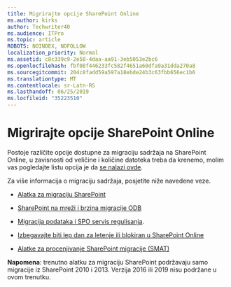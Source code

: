 ```yaml
---
title: Migrirajte opcije SharePoint Online
ms.author: kirks
author: Techwriter40
ms.audience: ITPro
ms.topic: article
ROBOTS: NOINDEX, NOFOLLOW
localization_priority: Normal
ms.assetid: c8c339c9-2e50-4daa-aa91-3eb5053e2bc6
ms.openlocfilehash: fbf08f446233fc582f4651a60dfa9a31dda270a8
ms.sourcegitcommit: 204c8fadd59a597a18ebde24b3c63fbb656ec1b6
ms.translationtype: MT
ms.contentlocale: sr-Latn-RS
ms.lasthandoff: 06/25/2019
ms.locfileid: "35223510"
---
```

# <a name="migrate-options-to-sharepoint-online"></a>Migrirajte opcije SharePoint Online

Postoje različite opcije dostupne za migraciju sadržaja na SharePoint Online, u zavisnosti od veličine i količine datoteka treba da krenemo, molim vas pogledajte listu opcija je da [se nalazi ovde](https://docs.microsoft.com/sharepointmigration/migrate-to-sharepoint-online).

Za više informacija o migraciju sadržaja, posjetite niže navedene veze.

- [Alatka za migraciju SharePoint](https://docs.microsoft.com/sharepointmigration/introducing-the-sharepoint-migration-tool)

- [SharePoint na mreži i brzina migracije ODB](https://docs.microsoft.com/sharepointmigration/sharepoint-online-and-onedrive-migration-speed)

- [Migracija podataka i SPO servis regulisanja](https://blogs.technet.microsoft.com/sposupport/2017/08/12/data-migration-and-spo-service-throttling/).


- [Izbegavajte biti lep dan za letenje ili blokiran u SharePoint Online](https://docs.microsoft.com/sharepoint/dev/general-development/how-to-avoid-getting-throttled-or-blocked-in-sharepoint-online)

- [Alatke za procenjivanje SharePoint migracije (SMAT)](https://www.microsoft.com/download/details.aspx?id=53598&amp;751be11f-ede8-5a0c-058c-2ee190a24fa6=True)

**Napomena**: trenutno alatku za migraciju SharePoint podržavaju samo migracije iz SharePoint 2010 i 2013. Verzija 2016 ili 2019 nisu podržane u ovom trenutku.
